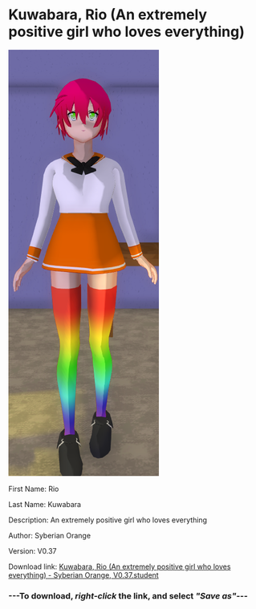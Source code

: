 # Kuwabara, Rio (An extremely positive girl who loves everything)

<img src = "https://raw.githubusercontent.com/Arbiter1223/Daigaku-Gurashi-Custom-Students/master/Students/Files/Kuwabara%2C%20Rio%20(An%20extremely%20positive%20girl%20who%20loves%20everything).png">

First Name: Rio

Last Name: Kuwabara

Description: An extremely positive girl who loves everything

Author: Syberian Orange

Version: V0.37

Download link: <a href="https://raw.githubusercontent.com/Arbiter1223/Daigaku-Gurashi-Custom-Students/master/Students/Files/Kuwabara%2C%20Rio%20(An%20extremely%20positive%20girl%20who%20loves%20everything)%20-%20Syberian%20Orange%2C%20V0.37.student">Kuwabara, Rio (An extremely positive girl who loves everything) - Syberian Orange, V0.37.student</a>

### ---**To download, _right-click_ the link, and select _"Save as"_**---
